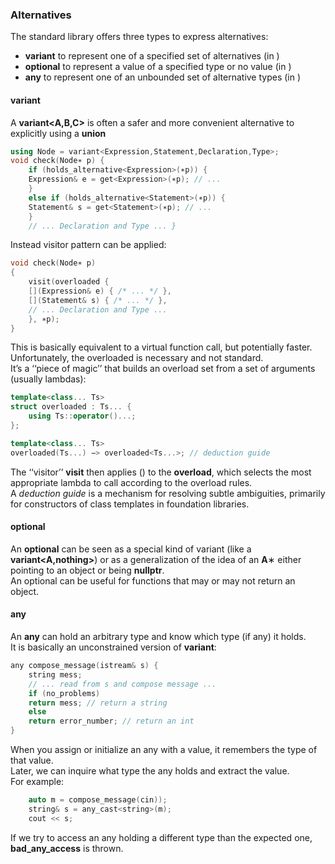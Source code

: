 ### Alternatives

The standard library offers three types to express alternatives:
- **variant** to represent one of a specified set of alternatives (in <variant>)
- **optional** to represent a value of a specified type or no value (in <optional>)
- **any** to represent one of an unbounded set of alternative types (in <any>)

#### variant
A **variant<A,B,C>** is often a safer and more convenient alternative to explicitly using a **union**

```cpp
using Node = variant<Expression,Statement,Declaration,Type>;
void check(Node∗ p) {
    if (holds_alternative<Expression>(∗p)) { 
	Expression& e = get<Expression>(∗p); // ...
    }
    else if (holds_alternative<Statement>(∗p)) {
	Statement& s = get<Statement>(∗p); // ... 
    }
    // ... Declaration and Type ... }
```

Instead visitor pattern can be applied:
```cpp
void check(Node∗ p) 
{
    visit(overloaded { 
	[](Expression& e) { /* ... */ }, 
	[](Statement& s) { /* ... */ }, 
	// ... Declaration and Type ...
    }, ∗p); 
}
```
This is basically equivalent to a virtual function call, but potentially faster. \
Unfortunately, the overloaded is necessary and not standard. \
It’s a ‘‘piece of magic’’ that builds an overload set from a set of arguments (usually lambdas):

```cpp
template<class... Ts> 
struct overloaded : Ts... {
    using Ts::operator()...; 
};

template<class... Ts>
overloaded(Ts...) −> overloaded<Ts...>; // deduction guide
```
The ‘‘visitor’’ **visit** then applies () to the **overload**, which selects the most appropriate lambda to call according to the overload rules.  \
A *deduction guide* is a mechanism for resolving subtle ambiguities, primarily for constructors of class templates in foundation libraries.

#### optional
An **optional<A>** can be seen as a special kind of variant (like a **variant<A,nothing>**) or as a generalization of the idea of an **A**∗ either pointing to an object or being **nullptr**.\
An optional can be useful for functions that may or may not return an object.

#### any
An **any** can hold an arbitrary type and know which type (if any) it holds. \
It is basically an unconstrained version of **variant**:
```cpp
any compose_message(istream& s) {
    string mess;
    // ... read from s and compose message ...
    if (no_problems)
	return mess; // return a string
    else
	return error_number; // return an int
}
```
When you assign or initialize an any with a value, it remembers the type of that value. \
Later, we can inquire what type the any holds and extract the value. \
For example:
```cpp
    auto m = compose_message(cin)); 
    string& s = any_cast<string>(m); 
    cout << s;
```
If we try to access an any holding a different type than the expected one, **bad_any_access** is thrown.